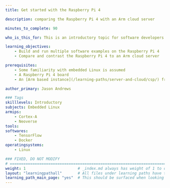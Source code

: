 ```yaml
---
title: Get started with the Raspberry Pi 4

description: comparing the Raspberry Pi 4 with an Arm cloud server

minutes_to_complete: 90

who_is_this_for: This is an introductory topic for software developers interested in the Raspberry Pi 4.

learning_objectives: 
    - Build and run multiple software examples on the Raspberry Pi 4
    - Compare and contrast the Raspberry Pi 4 to an Arm cloud server

prerequisites:
    - Some familiarity with embedded Linux is assumed
    - A Raspberry Pi 4 board
    - An [Arm based instance](/learning-paths/server-and-cloud/csp/) from an appropriate cloud service provider.

author_primary: Jason Andrews

### Tags
skilllevels: Introductory
subjects: Embedded Linux
armips:
    - Cortex-A
    - Neoverse
tools:
softwares:
    - TensorFlow
    - Docker
operatingsystems:
    - Linux

### FIXED, DO NOT MODIFY
# ================================================================================
weight: 1                       # _index.md always has weight of 1 to order correctly
layout: "learningpathall"       # All files under learning paths have this same wrapper
learning_path_main_page: "yes"  # This should be surfaced when looking for related content. Only set for _index.md of learning path content.
---
```

